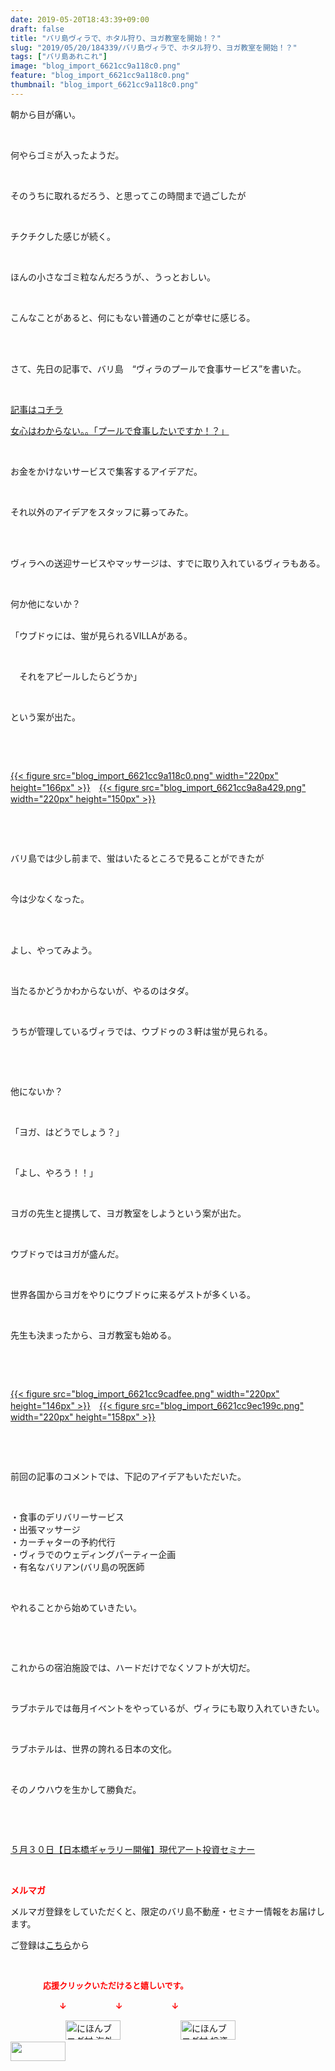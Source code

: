 ```yaml
---
date: 2019-05-20T18:43:39+09:00
draft: false
title: "バリ島ヴィラで、ホタル狩り、ヨガ教室を開始！？"
slug: "2019/05/20/184339/バリ島ヴィラで、ホタル狩り、ヨガ教室を開始！？"
tags: ["バリ島あれこれ"]
image: "blog_import_6621cc9a118c0.png"
feature: "blog_import_6621cc9a118c0.png"
thumbnail: "blog_import_6621cc9a118c0.png"
---
```

<p>朝から目が痛い。</p><p> </p><p>何やらゴミが入ったようだ。</p><p> </p><p>そのうちに取れるだろう、と思ってこの時間まで過ごしたが</p><p> </p><p>チクチクした感じが続く。</p><p> </p><p>ほんの小さなゴミ粒なんだろうが、、うっとおしい。</p><p> </p><p>こんなことがあると、何にもない普通のことが幸せに感じる。</p><p> </p><p><br/>さて、先日の記事で、バリ島　“ヴィラのプールで食事サービス”を書いた。</p><p> </p><p><a href="entry-12459965753.html" target="_blank">記事はコチラ</a></p><p><a href="entry-12459965753.html" target="_blank">女心はわからない。。「プールで食事したいですか！？」</a></p><p> </p><p>お金をかけないサービスで集客するアイデアだ。</p><p> </p><p>それ以外のアイデアをスタッフに募ってみた。</p><p> </p><p><br/>ヴィラへの送迎サービスやマッサージは、すでに取り入れているヴィラもある。</p><p> </p><p>何か他にないか？</p><p><br/>「ウブドゥには、蛍が見られるVILLAがある。</p><p> </p><p>　それをアピールしたらどうか」</p><p> </p><p>という案が出た。</p><p> </p><p> </p><p><a href="blog_import_6621cc9a118c0.png">{{< figure src="blog_import_6621cc9a118c0.png" width="220px" height="166px" >}}</a>　<a href="blog_import_6621cc9a8a429.png">{{< figure src="blog_import_6621cc9a8a429.png" width="220px" height="150px" >}}</a></p><p> </p><p> </p><p>バリ島では少し前まで、蛍はいたるところで見ることができたが</p><p> </p><p>今は少なくなった。</p><p> </p><p><br/>よし、やってみよう。</p><p> </p><p>当たるかどうかわからないが、やるのはタダ。</p><p> </p><p>うちが管理しているヴィラでは、ウブドゥの３軒は蛍が見られる。</p><p> </p><p> </p><p>他にないか？</p><p> </p><p>「ヨガ、はどうでしょう？」</p><p> </p><p>「よし、やろう！！」</p><p> </p><p>ヨガの先生と提携して、ヨガ教室をしようという案が出た。</p><p> </p><p>ウブドゥではヨガが盛んだ。</p><p> </p><p>世界各国からヨガをやりにウブドゥに来るゲストが多くいる。</p><p> </p><p>先生も決まったから、ヨガ教室も始める。</p><p> </p><p> </p><p><a href="blog_import_6621cc9cadfee.png">{{< figure src="blog_import_6621cc9cadfee.png" width="220px" height="146px" >}}</a>　<a href="blog_import_6621cc9ec199c.png">{{< figure src="blog_import_6621cc9ec199c.png" width="220px" height="158px" >}}</a></p><p> </p><p> </p><p>前回の記事のコメントでは、下記のアイデアもいただいた。</p><p> </p><p>・食事のデリバリーサービス<br/>・出張マッサージ<br/>・カーチャターの予約代行<br/>・ヴィラでのウェディングパーティー企画<br/>・有名なバリアン(バリ島の呪医師</p><p> </p><p>やれることから始めていきたい。</p><p> </p><p> </p><p>これからの宿泊施設では、ハードだけでなくソフトが大切だ。</p><p> </p><p>ラブホテルでは毎月イベントをやっているが、ヴィラにも取り入れていきたい。</p><p> </p><p>ラブホテルは、世界の誇れる日本の文化。</p><p> </p><p>そのノウハウを生かして勝負だ。</p><p> </p><p> </p><p><a href="entry-12460608263.html" target="_blank">５月３０日【日本橋ギャラリー開催】現代アート投資セミナー</a></p><p> </p><p><span style="font-weight: bold;"><span style="color: rgb(255, 0, 0);">メルマガ</span></span></p><p>メルマガ登録をしていただくと、限定のバリ島不動産・セミナー情報をお届けします。</p><p>ご登録は<a href="f9eeVI" target="_blank">こちら</a>から</p><p style="text-align: center;"> </p><p><font color="#ff0000" size="2"><strong>　　　　応援クリックいただけると嬉しいです。</strong></font></p><p><font color="#ff0000" size="2"><strong>　　　　　　↓　　　　　　↓　　　　　　↓</strong></font></p><p><a href="ranking.html?p_cid=01260127" id="&amp;blogmura_banner"><img alt="にほんブログ村 海外生活ブログ バリ島情報へ" border="0" height="31" src="data:image/svg+xml;charset=utf-8,%3Csvg%20xmlns%3D%22http%3A%2F%2Fwww.w3.org%2F2000%2Fsvg%22%20title%3D%22Placeholder%20for%20Images%22%20role%3D%22presentation%22%20viewBox%3D%220%200%2088%2031%22%20%2F%3E" width="88" data-src="//overseas.blogmura.com/bali/img/bali88_31.gif" style="aspect-ratio: auto 88 / 31;"/><noscript><img alt="にほんブログ村 海外生活ブログ バリ島情報へ" border="0" height="31" src="//overseas.blogmura.com/bali/img/bali88_31.gif" width="88"></noscript></a>  <a href="ranking.html?p_cid=01260127" id="&amp;blogmura_banner"><img alt="にほんブログ村 投資ブログ 不動産投資へ" border="0" height="31" src="data:image/svg+xml;charset=utf-8,%3Csvg%20xmlns%3D%22http%3A%2F%2Fwww.w3.org%2F2000%2Fsvg%22%20title%3D%22Placeholder%20for%20Images%22%20role%3D%22presentation%22%20viewBox%3D%220%200%2088%2031%22%20%2F%3E" width="88" data-src="//investment.blogmura.com/hudousantoushi/img/hudousantoushi88_31.gif" style="aspect-ratio: auto 88 / 31;"/><noscript><img alt="にほんブログ村 投資ブログ 不動産投資へ" border="0" height="31" src="//investment.blogmura.com/hudousantoushi/img/hudousantoushi88_31.gif" width="88"></noscript></a> <a href="link.php?1804582" title="人気ブログランキングへ"><img border="0" height="31" src="data:image/svg+xml;charset=utf-8,%3Csvg%20xmlns%3D%22http%3A%2F%2Fwww.w3.org%2F2000%2Fsvg%22%20title%3D%22Placeholder%20for%20Images%22%20role%3D%22presentation%22%20viewBox%3D%220%200%2088%2031%22%20%2F%3E" width="88" data-src="https://blog.with2.net/img/banner/banner_22.gif" style="aspect-ratio: auto 88 / 31;"/><noscript><img border="0" height="31" src="https://blog.with2.net/img/banner/banner_22.gif" width="88"></noscript></a></p>

